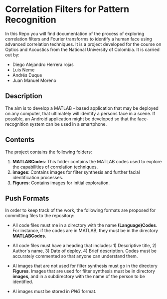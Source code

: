 # Correlation Filters for Pattern Recognition

In this Repo you will find documentation of the process of exploring correlation filters and Fourier transforms to identify a human face using advanced correlation techniques. It is a project developed for the course on Optics and Acoustics from the National University of Colombia. It is carried out by:

* Diego Alejandro Herrera rojas
* Luis Neme
* Andrés Duque
* Juan Manuel Moreno

## Description

The aim is to develop a MATLAB - based application that may be deployed on any computer, that ultimately will identify a persons face in a scene. If possible, an Android application might be developed so that the face-recognition system can be used in a smartphone.

## Contents

The project contains the following folders:

1) **MATLABCodes**: This folder contains the MATLAB codes used to explore the capabilities of correlation techniques.
2) **images**: Contains images for filter synthesis and further facial identification processes.
3) **Figures**: Contains images for initial exploration.

## Push Formats

In order to keep track of the work, the following formats are proposed for committing files to the repository:

* All code files must me in a directory with the name **(Language)Codes**. For instance, if the codes are in MATLAB, they must be in the directory **MATLABCodes**.

* All code files must have a heading that includes: 1) Descriptive title, 2) Author's name, 3) Date of deploy, 4) Brief description. Codes must be accurately commented so that anyone can understand them.

* Al images that are not used for filter synthesis must go in the directory **Figures**. Images that are used for filter synthesis must be in directory **images**, and in a subdirectory with the name of the person to be identified.

* Al images must be stored in *PNG* format.
